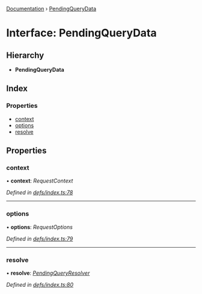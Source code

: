 [Documentation](../README.md) › [PendingQueryData](pendingquerydata.md)

# Interface: PendingQueryData

## Hierarchy

* **PendingQueryData**

## Index

### Properties

* [context](pendingquerydata.md#context)
* [options](pendingquerydata.md#options)
* [resolve](pendingquerydata.md#resolve)

## Properties

###  context

• **context**: *RequestContext*

*Defined in [defs/index.ts:78](https://github.com/badbatch/graphql-box/blob/fe1f2e5/packages/client/src/defs/index.ts#L78)*

___

###  options

• **options**: *RequestOptions*

*Defined in [defs/index.ts:79](https://github.com/badbatch/graphql-box/blob/fe1f2e5/packages/client/src/defs/index.ts#L79)*

___

###  resolve

• **resolve**: *[PendingQueryResolver](../README.md#pendingqueryresolver)*

*Defined in [defs/index.ts:80](https://github.com/badbatch/graphql-box/blob/fe1f2e5/packages/client/src/defs/index.ts#L80)*
